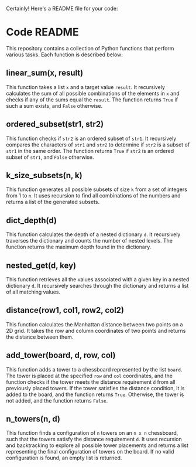 Certainly! Here's a README file for your code:

# Code README

This repository contains a collection of Python functions that perform various tasks. Each function is described below:

## linear_sum(x, result)

This function takes a list `x` and a target value `result`. It recursively calculates the sum of all possible combinations of the elements in `x` and checks if any of the sums equal the `result`. The function returns `True` if such a sum exists, and `False` otherwise.

## ordered_subset(str1, str2)

This function checks if `str2` is an ordered subset of `str1`. It recursively compares the characters of `str1` and `str2` to determine if `str2` is a subset of `str1` in the same order. The function returns `True` if `str2` is an ordered subset of `str1`, and `False` otherwise.

## k_size_subsets(n, k)

This function generates all possible subsets of size `k` from a set of integers from 1 to `n`. It uses recursion to find all combinations of the numbers and returns a list of the generated subsets.

## dict_depth(d)

This function calculates the depth of a nested dictionary `d`. It recursively traverses the dictionary and counts the number of nested levels. The function returns the maximum depth found in the dictionary.

## nested_get(d, key)

This function retrieves all the values associated with a given key in a nested dictionary `d`. It recursively searches through the dictionary and returns a list of all matching values.

## distance(row1, col1, row2, col2)

This function calculates the Manhattan distance between two points on a 2D grid. It takes the row and column coordinates of two points and returns the distance between them.

## add_tower(board, d, row, col)

This function adds a tower to a chessboard represented by the list `board`. The tower is placed at the specified `row` and `col` coordinates, and the function checks if the tower meets the distance requirement `d` from all previously placed towers. If the tower satisfies the distance condition, it is added to the board, and the function returns `True`. Otherwise, the tower is not added, and the function returns `False`.

## n_towers(n, d)

This function finds a configuration of `n` towers on an `n x n` chessboard, such that the towers satisfy the distance requirement `d`. It uses recursion and backtracking to explore all possible tower placements and returns a list representing the final configuration of towers on the board. If no valid configuration is found, an empty list is returned.
